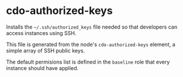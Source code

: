 # cdo-authorized-keys

Installs the `~/.ssh/authorized_keys` file needed so that developers can access instances using SSH.

This file is generated from the node's `cdo-authorized-keys` element, a simple array of SSH public keys.

The default permisions list is defined in the `baseline` role that every instance should have applied.

